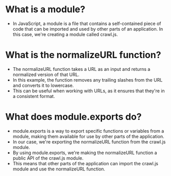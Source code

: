 # What is a module?

- In JavaScript, a module is a file that contains a self-contained piece of code that can be imported and used by other parts of an application. In this case, we're creating a module called crawl.js.

# What is the normalizeURL function?

- The normalizeURL function takes a URL as an input and returns a normalized version of that URL. 
- In this example, the function removes any trailing slashes from the URL and converts it to lowercase. 
- This can be useful when working with URLs, as it ensures that they're in a consistent format.

# What does module.exports do?

- module.exports is a way to export specific functions or variables from a module, making them available for use by other parts of the application. 
- In our case, we're exporting the normalizeURL function from the crawl.js module.
- By using module.exports, we're making the normalizeURL function a public API of the crawl.js module. 
- This means that other parts of the application can import the crawl.js module and use the normalizeURL function.